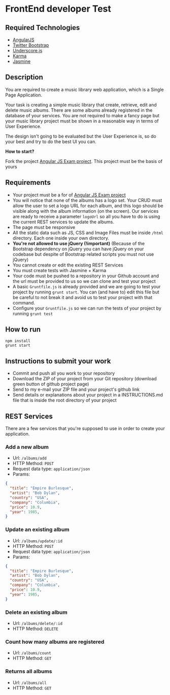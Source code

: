 # FrontEnd developer Test

## Required Technologies
 - [AngularJS](https://angularjs.org/)
 - [Twitter Bootstrap](http://getbootstrap.com/)
 - [Underscore.js](http://underscorejs.org/)
 - [Karma](https://karma-runner.github.io/)
 - [Jasmine](https://jasmine.github.io/)

## Description

You are required to create a music library web application, which is a Single Page Application. 

Your task is creating a simple music library that create, retrieve, edit and delete music albums. There are some albums already registered in the database of your services. You are not required to make a fancy page but your music library project must be shown in a reasonable way in terms of User Experience.

The design isn't going to be evaluated but the User Experience is, so do your best and try to do the best UI you can.

**How to start?**

Fork the project [Angular JS Exam project](https://github.com/thiagoh/angular-js-exam-project). This project must be the basis of yours

## Requirements

- Your project must be a for of [Angular JS Exam project](https://github.com/thiagoh/angular-js-exam-project)
- You will notice that none of the albums has a logo set. Your CRUD must allow the user to set a logo URL for each album, and this logo should be visible along with the album information (on the screen). Our services are ready to receive a parameter `logoUrl` so all you have to do is using the current REST services to update the albums.
- The page must be responsive
- All the static data such as JS, CSS and Image Files must be inside `/html` directory. Each one inside your own directory.
- **You're not allowed to use jQuery (!important)** (Because of the Bootstrap dependency on jQuery you can have jQuery on your codebase but despite of Bootstrap related scripts you must not use jQuery)
- You cannot create or edit the existing REST Services
- You must create tests with Jasmine + Karma
- Your code must be pushed to a repository in your Github account and the url must be provided to us so we can clone and test your project
- A basic `Gruntfile.js` is already provided and we are going to test your project by running `grunt start`. You can (and have to) edit this file but be careful to not break it and avoid us to test your project with that command.
- Configure your `Gruntfile.js` so we can run the tests of your project by running `grunt test`

## How to run

```
npm install
grunt start
```
## Instructions to submit your work

- Commit and push all you work to your repository
- Download the ZIP of your project from your Git repository (download green button of github project page)
- Send to my e-mail your ZIP file and your project's github link
- Send details or explanations about your project in a INSTRUCTIONS.md file that is inside the root directory of your project

## REST Services

There are a few services that you're supposed to use in order to create your application.

### Add a new album

- Url: `/albums/add`
- HTTP Method: `POST`
- Request data type: `application/json`
- Params: 
```json
{
  "title": "Empire Burlesque",
  "artist": "Bob Dylan",
  "country": "USA",
  "company": "Columbia",
  "price": 10.9,
  "year": 1985,
}
```

### Update an existing album

- Url: `/albums/update/:id`
- HTTP Method: `POST`
- Request data type: `application/json`
- Params: 
```json
{
  "title": "Empire Burlesque",
  "artist": "Bob Dylan",
  "country": "USA",
  "company": "Columbia",
  "price": 10.9,
  "year": 1985,
}
```

### Delete an existing album

- Url: `/albums/delete/:id`
- HTTP Method: `DELETE`

### Count how many albums are registered

- Url: `/albums/count`
- HTTP Method: `GET`

### Returns all albums

- Url: `/albums/all`
- HTTP Method: `GET`
